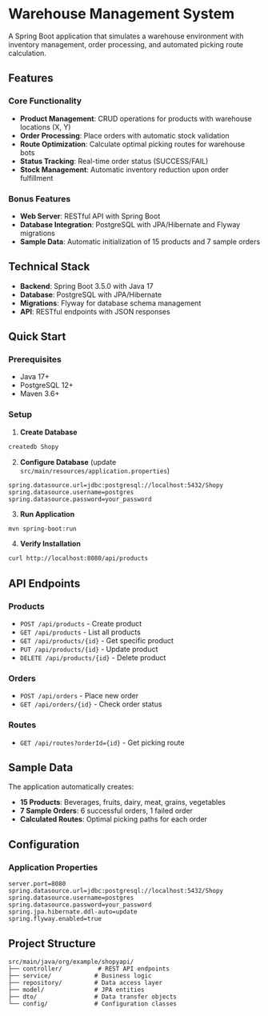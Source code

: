 # Warehouse Management System

A Spring Boot application that simulates a warehouse environment with inventory management, order processing, and automated picking route calculation.

## Features

### Core Functionality
- **Product Management**: CRUD operations for products with warehouse locations (X, Y)
- **Order Processing**: Place orders with automatic stock validation
- **Route Optimization**: Calculate optimal picking routes for warehouse bots
- **Status Tracking**: Real-time order status (SUCCESS/FAIL)
- **Stock Management**: Automatic inventory reduction upon order fulfillment

### Bonus Features
- **Web Server**: RESTful API with Spring Boot
- **Database Integration**: PostgreSQL with JPA/Hibernate and Flyway migrations
- **Sample Data**: Automatic initialization of 15 products and 7 sample orders

## Technical Stack

- **Backend**: Spring Boot 3.5.0 with Java 17
- **Database**: PostgreSQL with JPA/Hibernate
- **Migrations**: Flyway for database schema management
- **API**: RESTful endpoints with JSON responses

## Quick Start

### Prerequisites
- Java 17+
- PostgreSQL 12+
- Maven 3.6+

### Setup

1. **Create Database**
```bash
createdb Shopy
```

2. **Configure Database** (update `src/main/resources/application.properties`)
```properties
spring.datasource.url=jdbc:postgresql://localhost:5432/Shopy
spring.datasource.username=postgres
spring.datasource.password=your_password
```

3. **Run Application**
```bash
mvn spring-boot:run
```

4. **Verify Installation**
```bash
curl http://localhost:8080/api/products
```

## API Endpoints

### Products
- `POST /api/products` - Create product
- `GET /api/products` - List all products
- `GET /api/products/{id}` - Get specific product
- `PUT /api/products/{id}` - Update product
- `DELETE /api/products/{id}` - Delete product

### Orders
- `POST /api/orders` - Place new order
- `GET /api/orders/{id}` - Check order status

### Routes
- `GET /api/routes?orderId={id}` - Get picking route

## Sample Data

The application automatically creates:
- **15 Products**: Beverages, fruits, dairy, meat, grains, vegetables
- **7 Sample Orders**: 6 successful orders, 1 failed order
- **Calculated Routes**: Optimal picking paths for each order

## Configuration

### Application Properties
```properties
server.port=8080
spring.datasource.url=jdbc:postgresql://localhost:5432/Shopy
spring.datasource.username=postgres
spring.datasource.password=your_password
spring.jpa.hibernate.ddl-auto=update
spring.flyway.enabled=true
```

## Project Structure

```
src/main/java/org/example/shopyapi/
├── controller/          # REST API endpoints
├── service/            # Business logic
├── repository/         # Data access layer
├── model/              # JPA entities
├── dto/                # Data transfer objects
└── config/             # Configuration classes
```